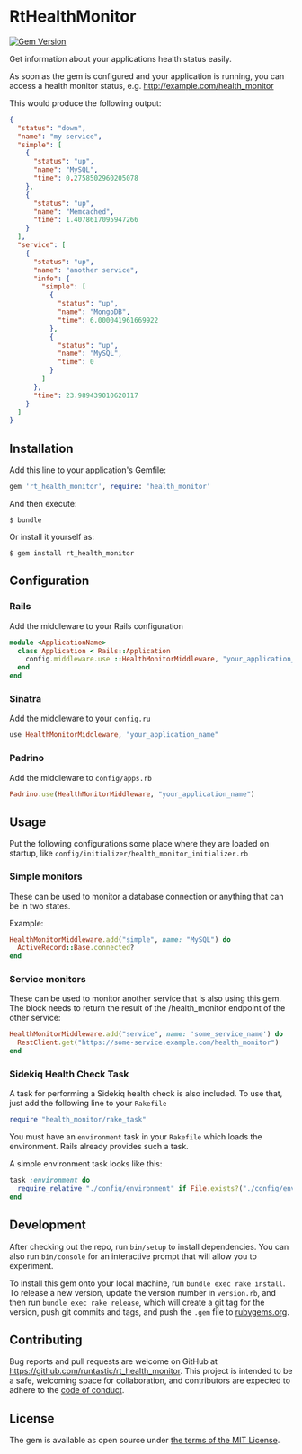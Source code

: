 # RtHealthMonitor

[![Gem Version](https://badge.fury.io/rb/rt_health_monitor.svg)][rubygems]

Get information about your applications health status easily.

As soon as the gem is configured and your application is running, you can
access a health monitor status, e.g. http://example.com/health_monitor

This would produce the following output:

```json
{
  "status": "down",
  "name": "my service",
  "simple": [
    {
      "status": "up",
      "name": "MySQL",
      "time": 0.2758502960205078
    },
    {
      "status": "up",
      "name": "Memcached",
      "time": 1.4078617095947266
    }
  ],
  "service": [
    {
      "status": "up",
      "name": "another service",
      "info": {
        "simple": [
          {
            "status": "up",
            "name": "MongoDB",
            "time": 6.000041961669922
          },
          {
            "status": "up",
            "name": "MySQL",
            "time": 0
          }
        ]
      },
      "time": 23.989439010620117
    }
  ]
}
```

## Installation
Add this line to your application's Gemfile:

```ruby
gem 'rt_health_monitor', require: 'health_monitor'
```

And then execute:

    $ bundle

Or install it yourself as:

    $ gem install rt_health_monitor

## Configuration

### Rails

Add the middleware to your Rails configuration

```ruby
module <ApplicationName>
  class Application < Rails::Application
    config.middleware.use ::HealthMonitorMiddleware, "your_application_name"
  end
end
```

### Sinatra

Add the middleware to your `config.ru`

```ruby
use HealthMonitorMiddleware, "your_application_name"
```

### Padrino

Add the middleware to `config/apps.rb`

```ruby
Padrino.use(HealthMonitorMiddleware, "your_application_name")
```

## Usage

Put the following configurations some place where they are loaded on startup,
like `config/initializer/health_monitor_initializer.rb`

### Simple monitors
These can be used to monitor a database connection or anything that can be in two
states.

Example:
```ruby
HealthMonitorMiddleware.add("simple", name: "MySQL") do
  ActiveRecord::Base.connected?
end
```

### Service monitors

These can be used to monitor another service that is also using this gem. The block
needs to return the result of the /health_monitor endpoint of the other service:

```ruby
HealthMonitorMiddleware.add("service", name: 'some_service_name') do
  RestClient.get("https://some-service.example.com/health_monitor")
end
```

### Sidekiq Health Check Task

A task for performing a Sidekiq health check is also included. To use that, just
add the following line to your `Rakefile`

```ruby
require "health_monitor/rake_task"
```

You must have an `environment` task in your `Rakefile` which loads the
environment. Rails already provides such a task.

A simple environment task looks like this:

```ruby
task :environment do
  require_relative "./config/environment" if File.exists?("./config/environment")
end
```

## Development

After checking out the repo, run `bin/setup` to install dependencies. You can
also run `bin/console` for an interactive prompt that will allow you to experiment.

To install this gem onto your local machine, run `bundle exec rake install`. To
release a new version, update the version number in `version.rb`, and then run
`bundle exec rake release`, which will create a git tag for the version, push git
commits and tags, and push the `.gem` file to [rubygems.org](https://rubygems.org).

## Contributing
Bug reports and pull requests are welcome on GitHub at https://github.com/runtastic/rt_health_monitor.
This project is intended to be a safe, welcoming space for collaboration, and
contributors are expected to adhere to the [code of conduct][cc].

## License
The gem is available as open source under [the terms of the MIT License][mit].

[travis]: https://travis-ci.org/runtastic/rt_health_monitor
[rubygems]: https://rubygems.org/gems/rt_health_monitor
[mit]: https://choosealicense.com/licenses/mit/
[cc]: ../CODE_OF_CONDUCT.md

